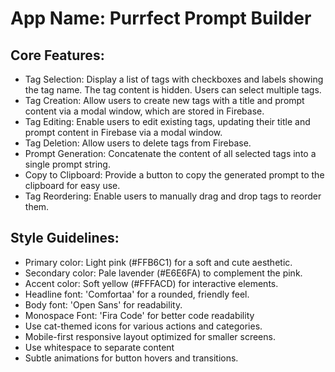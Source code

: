 # **App Name**: Purrfect Prompt Builder

## Core Features:

- Tag Selection: Display a list of tags with checkboxes and labels showing the tag name. The tag content is hidden. Users can select multiple tags.
- Tag Creation: Allow users to create new tags with a title and prompt content via a modal window, which are stored in Firebase.
- Tag Editing: Enable users to edit existing tags, updating their title and prompt content in Firebase via a modal window.
- Tag Deletion: Allow users to delete tags from Firebase.
- Prompt Generation: Concatenate the content of all selected tags into a single prompt string.
- Copy to Clipboard: Provide a button to copy the generated prompt to the clipboard for easy use.
- Tag Reordering: Enable users to manually drag and drop tags to reorder them.

## Style Guidelines:

- Primary color: Light pink (#FFB6C1) for a soft and cute aesthetic.
- Secondary color: Pale lavender (#E6E6FA) to complement the pink.
- Accent color: Soft yellow (#FFFACD) for interactive elements.
- Headline font: 'Comfortaa' for a rounded, friendly feel.
- Body font: 'Open Sans' for readability.
- Monospace Font: 'Fira Code' for better code readability
- Use cat-themed icons for various actions and categories.
- Mobile-first responsive layout optimized for smaller screens.
- Use whitespace to separate content
- Subtle animations for button hovers and transitions.